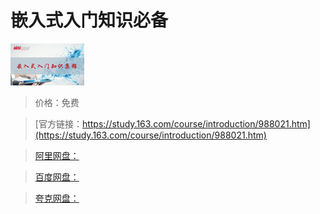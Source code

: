 # 嵌入式入门知识必备

![img](../../../assets/study163/free/6608829043516013554.jpg)

> 价格：免费

> [官方链接：https://study.163.com/course/introduction/988021.htm](https://study.163.com/course/introduction/988021.htm)

> [阿里网盘：]()

> [百度网盘：]()

> [夸克网盘：]()
